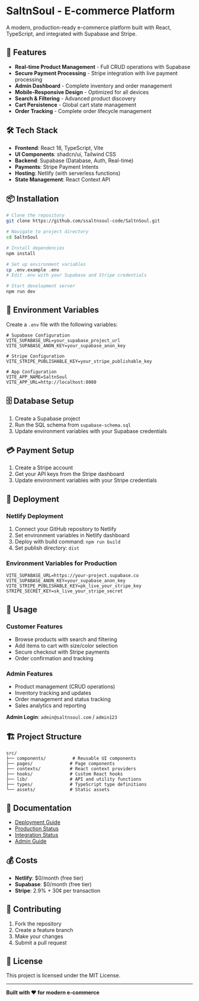 # SaltnSoul - E-commerce Platform

A modern, production-ready e-commerce platform built with React, TypeScript, and integrated with Supabase and Stripe.

## 🚀 Features

- **Real-time Product Management** - Full CRUD operations with Supabase
- **Secure Payment Processing** - Stripe integration with live payment processing
- **Admin Dashboard** - Complete inventory and order management
- **Mobile-Responsive Design** - Optimized for all devices
- **Search & Filtering** - Advanced product discovery
- **Cart Persistence** - Global cart state management
- **Order Tracking** - Complete order lifecycle management

## 🛠 Tech Stack

- **Frontend**: React 18, TypeScript, Vite
- **UI Components**: shadcn/ui, Tailwind CSS
- **Backend**: Supabase (Database, Auth, Real-time)
- **Payments**: Stripe Payment Intents
- **Hosting**: Netlify (with serverless functions)
- **State Management**: React Context API

## 📦 Installation

```bash
# Clone the repository
git clone https://github.com/ssaltnsoul-code/SaltnSoul.git

# Navigate to project directory
cd SaltnSoul

# Install dependencies
npm install

# Set up environment variables
cp .env.example .env
# Edit .env with your Supabase and Stripe credentials

# Start development server
npm run dev
```

## 🔧 Environment Variables

Create a `.env` file with the following variables:

```env
# Supabase Configuration
VITE_SUPABASE_URL=your_supabase_project_url
VITE_SUPABASE_ANON_KEY=your_supabase_anon_key

# Stripe Configuration
VITE_STRIPE_PUBLISHABLE_KEY=your_stripe_publishable_key

# App Configuration
VITE_APP_NAME=SaltnSoul
VITE_APP_URL=http://localhost:8080
```

## 🗄 Database Setup

1. Create a Supabase project
2. Run the SQL schema from `supabase-schema.sql`
3. Update environment variables with your Supabase credentials

## 💳 Payment Setup

1. Create a Stripe account
2. Get your API keys from the Stripe dashboard
3. Update environment variables with your Stripe credentials

## 🚀 Deployment

### Netlify Deployment

1. Connect your GitHub repository to Netlify
2. Set environment variables in Netlify dashboard
3. Deploy with build command: `npm run build`
4. Set publish directory: `dist`

### Environment Variables for Production

```env
VITE_SUPABASE_URL=https://your-project.supabase.co
VITE_SUPABASE_ANON_KEY=your_supabase_anon_key
VITE_STRIPE_PUBLISHABLE_KEY=pk_live_your_stripe_key
STRIPE_SECRET_KEY=sk_live_your_stripe_secret
```

## 📱 Usage

### Customer Features
- Browse products with search and filtering
- Add items to cart with size/color selection
- Secure checkout with Stripe payments
- Order confirmation and tracking

### Admin Features
- Product management (CRUD operations)
- Inventory tracking and updates
- Order management and status tracking
- Sales analytics and reporting

**Admin Login**: `admin@saltnsoul.com` / `admin123`

## 🏗 Project Structure

```
src/
├── components/          # Reusable UI components
├── pages/              # Page components
├── contexts/           # React context providers
├── hooks/              # Custom React hooks
├── lib/                # API and utility functions
├── types/              # TypeScript type definitions
└── assets/             # Static assets
```

## 📄 Documentation

- [Deployment Guide](DEPLOYMENT_GUIDE.md)
- [Production Status](PRODUCTION_STATUS.md)
- [Integration Status](INTEGRATION_STATUS.md)
- [Admin Guide](ADMIN_GUIDE.md)

## 💰 Costs

- **Netlify**: $0/month (free tier)
- **Supabase**: $0/month (free tier)
- **Stripe**: 2.9% + 30¢ per transaction

## 🤝 Contributing

1. Fork the repository
2. Create a feature branch
3. Make your changes
4. Submit a pull request

## 📄 License

This project is licensed under the MIT License.

---

**Built with ❤️ for modern e-commerce**
